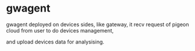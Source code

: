 gwagent
====

gwagent deployed on devices sides, like gateway, it recv request of pigeon cloud from user to do devices management,

and upload devices data for analysising.
